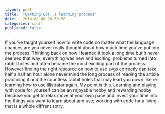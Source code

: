 ```yaml
---
layout: post
title:  "Barking Lot: a learning process"
date:   2014-08-08 20:58:58
categories: stuff
published: false
---
```


If you've taught yourself how to write code no matter what the language chances are you never really thought about how much time you've put into the process. Thinking back on how I learned it took a long time but it never seemed that way; everything was new and exciting, problems turned into rabbit holes and often became the most exciting part of the process.  However finding the right resource on how to use svgs correctly can take half a half an hour alone never mind the long process of reading the article practicing it and the countless rabbit holes that may lead you down like re learning how to use illistrator again. My point is this. Learning and playing with code for yourself can be an rnjoyable hobby and rewarding hobby because you get to relax move at your own pace and invest your time into the things you want to learn about and use; working with code for a living - that is a whole diffrent sotry. 

